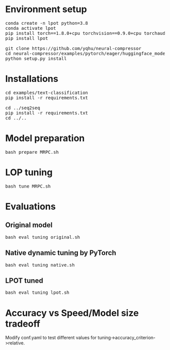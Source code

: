 # Environment setup
<pre>
conda create -n lpot python=3.8
conda activate lpot
pip install torch==1.8.0+cpu torchvision==0.9.0+cpu torchaudio==0.8.0 -f https://download.pytorch.org/whl/torch_stable.html
pip install lpot

git clone https://github.com/yqhu/neural-compressor
cd neural-compressor/examples/pytorch/eager/huggingface_models
python setup.py install
</pre>

# Installations
<pre>
cd examples/text-classification
pip install -r requirements.txt

cd ../seq2seq
pip install -r requirements.txt
cd ../..
</pre>

# Model preparation
<pre>
bash prepare_MRPC.sh
</pre>

# LOP tuning
<pre>
bash tune_MRPC.sh
</pre>

# Evaluations
## Original model
<pre>
bash eval_tuning_original.sh
</pre>
## Native dynamic tuning by PyTorch
<pre>
bash eval_tuning_native.sh
</pre>
## LPOT tuned
<pre>
bash eval_tuning_lpot.sh
</pre>

# Accuracy vs Speed/Model size tradeoff
Modify conf.yaml to test different values for tuning->accuracy_criterion->relative.
